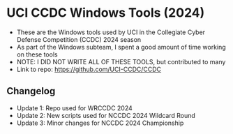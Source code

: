 # UCI CCDC Windows Tools (2024)
- These are the Windows tools used by UCI in the Collegiate Cyber Defense Competition (CCDC) 2024 season
- As part of the Windows subteam, I spent a good amount of time working on these tools
- NOTE: I DID NOT WRITE ALL OF THESE TOOLS, but contributed to many
- Link to repo: https://github.com/UCI-CCDC/CCDC

## Changelog
- Update 1: Repo used for WRCCDC 2024
- Update 2: New scripts used for NCCDC 2024 Wildcard Round
- Update 3: Minor changes for NCCDC 2024 Championship